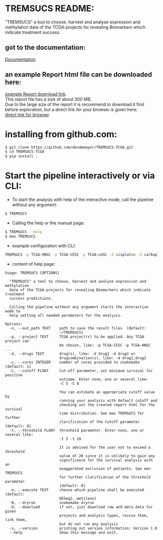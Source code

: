 # TREMSUCS README:  

"TREMSUCS" a tool to choose, harvest and analyse expression and methylation data
of the TCGA-projects for revealing Biomarkers which indicate treatment success.

## got to the documentation:  
[Documentation](https://dendemayer.github.io/TREMSUCS-TCGA/#)  
## an example Report html file can be downloaded here:  
[example Report download link](https://media.githubusercontent.com/media/dendemayer/TREMSUCS-TCGA/main/suppl/report.html?download=true).  
This report file has a size of about 300 MB.  
Due to the large size of the report it is recommend to download it first before
exploration, but a direct link for your browser is given here:  
[direct link for browser](https://www.bioinf.uni-leipzig.de/~gabor/report.html).  

# installing from github.com:
```bash
$ git clone https://github.com/dendemayer/TREMSUCS-TCGA.git
$ cd TREMSUCS-TCGA
$ pip install .
```

# Start the pipeline interactively or via CLI:

- To start the analysis with help of the interactive mode, call the pipeline
  without any argument:  

```bash
$ TREMSUCS
```

- Calling the help or the manual page:  

```bash
$ TREMSUCS --help
$ man TREMSUCS
```

- example configuration with CLI:  

```bash
TREMSUCS -p TCGA-HNSC -p TCGA-CESC -p TCGA-LUSC -d cisplatin -d carboplatin,paclitaxel -d carboplatin -o TreSucM -c 40 -e metilene -t 5 -t 10 -C 8 -C 5 -e DESeq2
```
- content of help page:  

```
Usage: TREMSUCS [OPTIONS]  
  
  "TREMSUCS" a tool to choose, harvest and analyse expression and methylation  
  data of the TCGA-projects for revealing Biomarkers which indicate treatment  
  success predictions.  
  
  Calling the pipeline without any argument starts the interactive mode to  
  help setting all needed parameters for the analysis.  
  
Options:  
  -o, --out_path TEXT    path to save the result files  [default:
                         ~/TREMSUCS]  
  -p, --project TEXT     TCGA project(s) to be applied. Any TCGA project can  
                         be chosen, like: -p TCGA-CESC -p TCGA-HNSC ...  
  -d, --drugs TEXT       drug(s), like: -d drug1 -d drug2 or  
                         drugcombination(s), like: -d drug1,drug2  
  -c, --cores INTEGER    number of cores provided to snakemake  [default: 1]  
  -C, --cutoff FLOAT     Cut-off parameter, set minimum survival for positive
                         outcome. Enter none, one or several like:
                         -C 5 -C 8
                         
                         You can estimate an appropriate cutoff value by
                         running your analysis with default cutoff and
                         checking out the created report html for the survival
                         time distribution. See man TREMSUCS for further
                         clarification of the Cutoff parameter  [default: 0]
  -t, --threshold FLOAT  threshold parameter. Enter none, one or several like:
                         -t 5 -t 10
                         
                         It is advised for the user not to exceed a threshold
                         value of 20 since it is unlikely to gain any
                         significance for the survival analysis with an
                         exaggerated exclusion of patients. See man TREMSUCS
                         for further clarification of the threshold parameter
                         [default: 0]
  -e, --execute TEXT     choose which pipeline shall be executed  [default:  
                         DESeq2, metilene]  
  -N, --dryrun           snakemake dryrun  
  -D, --download         if set, just download raw and meta data for given  
                         projects and analysis types, revise them, link them,  
                         but do not run any analysis  
  -v, --version          printing out version information: Version 1.0  
  --help                 Show this message and exit.  
```
